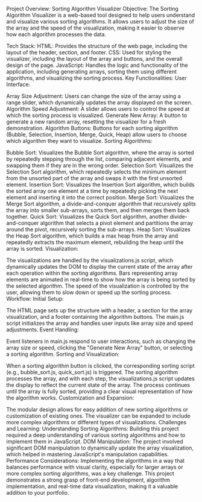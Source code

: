Project Overview: Sorting Algorithm Visualizer
Objective:
The Sorting Algorithm Visualizer is a web-based tool designed to help users understand and visualize various sorting algorithms. It allows users to adjust the size of the array and the speed of the visualization, making it easier to observe how each algorithm processes the data.

Tech Stack:
HTML: Provides the structure of the web page, including the layout of the header, section, and footer.
CSS: Used for styling the visualizer, including the layout of the array and buttons, and the overall design of the page.
JavaScript: Handles the logic and functionality of the application, including generating arrays, sorting them using different algorithms, and visualizing the sorting process.
Key Functionalities:
User Interface:

Array Size Adjustment: Users can change the size of the array using a range slider, which dynamically updates the array displayed on the screen.
Algorithm Speed Adjustment: A slider allows users to control the speed at which the sorting process is visualized.
Generate New Array: A button to generate a new random array, resetting the visualizer for a fresh demonstration.
Algorithm Buttons: Buttons for each sorting algorithm (Bubble, Selection, Insertion, Merge, Quick, Heap) allow users to choose which algorithm they want to visualize.
Sorting Algorithms:

Bubble Sort: Visualizes the Bubble Sort algorithm, where the array is sorted by repeatedly stepping through the list, comparing adjacent elements, and swapping them if they are in the wrong order.
Selection Sort: Visualizes the Selection Sort algorithm, which repeatedly selects the minimum element from the unsorted part of the array and swaps it with the first unsorted element.
Insertion Sort: Visualizes the Insertion Sort algorithm, which builds the sorted array one element at a time by repeatedly picking the next element and inserting it into the correct position.
Merge Sort: Visualizes the Merge Sort algorithm, a divide-and-conquer algorithm that recursively splits the array into smaller sub-arrays, sorts them, and then merges them back together.
Quick Sort: Visualizes the Quick Sort algorithm, another divide-and-conquer algorithm that selects a pivot element and partitions the array around the pivot, recursively sorting the sub-arrays.
Heap Sort: Visualizes the Heap Sort algorithm, which builds a max heap from the array and repeatedly extracts the maximum element, rebuilding the heap until the array is sorted.
Visualization:

The visualizations are handled by the visualizations.js script, which dynamically updates the DOM to display the current state of the array after each operation within the sorting algorithms.
Bars representing array elements are animated in real-time to show how the array is being sorted by the selected algorithm.
The speed of the visualization is controlled by the user, allowing them to slow down or speed up the sorting process.
Workflow:
Initial Setup:

The HTML page sets up the structure with a header, a section for the array visualization, and a footer containing the algorithm buttons.
The main.js script initializes the array and handles user inputs like array size and speed adjustments.
Event Handling:

Event listeners in main.js respond to user interactions, such as changing the array size or speed, clicking the "Generate New Array" button, or selecting a sorting algorithm.
Sorting and Visualization:

When a sorting algorithm button is clicked, the corresponding sorting script (e.g., bubble_sort.js, quick_sort.js) is triggered.
The sorting algorithm processes the array, and with each step, the visualizations.js script updates the display to reflect the current state of the array.
The process continues until the array is fully sorted, providing a clear visual representation of how the algorithm works.
Customization and Expansion:

The modular design allows for easy addition of new sorting algorithms or customization of existing ones.
The visualizer can be expanded to include more complex algorithms or different types of visualizations.
Challenges and Learning:
Understanding Sorting Algorithms: Building this project required a deep understanding of various sorting algorithms and how to implement them in JavaScript.
DOM Manipulation: The project involved significant DOM manipulation to dynamically update the array visualization, which helped in mastering JavaScript's manipulation capabilities.
Performance Considerations: Implementing the algorithms in a way that balances performance with visual clarity, especially for larger arrays or more complex sorting algorithms, was a key challenge.
This project demonstrates a strong grasp of front-end development, algorithm implementation, and real-time data visualization, making it a valuable addition to your portfolio.
